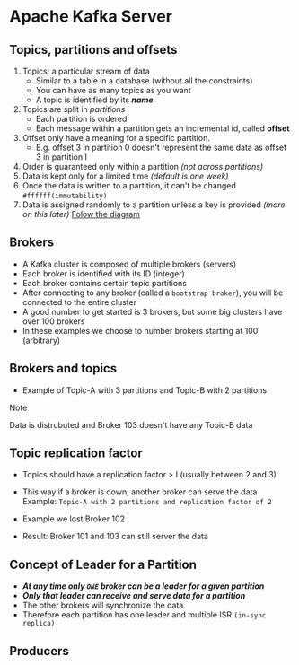 # Apache Kafka Server 
## Topics, partitions and offsets
1. Topics: a particular stream of data
   - Similar to a table in a database (without all the constraints)
   - You can have as many topics as you want
   - A topic is identified by its ***name***
2. Topics are split in *partitions*
   - Each partition is ordered
   - Each message within a partition gets an incremental id, called **offset**
3. Offset only have a meaning for a specific partition.
   - E.g. offset 3 in partition 0 doesn't represent the same data as offset 3 in partition I
4. Order is guaranteed only within a partition *(not across partitions)*
5. Data is kept only for a limited time *(default is one week)*
6. Once the data is written to a partition, it can't be changed `#ffffff(immutability)`
7. Data is assigned randomly to a partition unless a key is provided *(more on this later)*
[Folow the diagram](./data/offsets.png)

## Brokers
+ A Kafka cluster is composed of multiple brokers (servers)
+ Each broker is identified with its ID (integer)
+ Each broker contains certain topic partitions
+ After connecting to any broker (called a `bootstrap broker`), you will be connected to the entire cluster
+ A good number to get started is 3 brokers, but some big clusters have over 100 brokers
+ In these examples we choose to number brokers starting at 100 (arbitrary)

## Brokers and topics
+ Example of Topic-A with 3 partitions and Topic-B with 2 partitions

> [!NOTE]
> Data is distrubuted and Broker 103 doesn't have any Topic-B data

## Topic replication factor
+ Topics should have a replication factor > I (usually between 2 and 3)
+ This way if a broker is down, another broker can serve the data
Example: ```Topic-A with 2 partitions and replication factor of 2```

+ Example we lost Broker 102
+ Result: Broker 101 and 103 can still server the data

## Concept of Leader for a Partition
+ ***At any time only `ONE` broker can be a leader for a given partition***
+ ***Only that leader can receive and serve data for a partition***
+ The other brokers will synchronize the data
+ Therefore each partition has one leader and multiple ISR `(in-sync replica)`

## Producers
